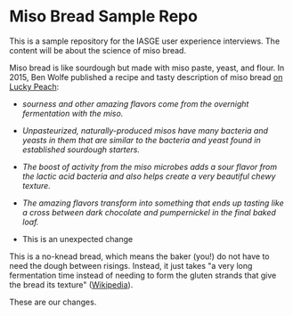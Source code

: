 # Miso Bread Sample Repo

This is a sample repository for the IASGE user experience interviews. The content will be about the science of miso bread.

Miso bread is like sourdough but made with miso paste, yeast, and flour.
In 2015, Ben Wolfe published a recipe and tasty description of miso bread [on Lucky Peach](https://web.archive.org/web/20150630225024/http://luckypeach.com/recipes/miso-sourdough-bread/):

- _sourness and other amazing flavors come from the overnight fermentation with the miso._

- _Unpasteurized, naturally-produced misos have many bacteria and yeasts in them that are similar to the bacteria and yeast found in established sourdough starters._

- _The boost of activity from the miso microbes adds a sour flavor from the lactic acid bacteria and also helps create a very beautiful chewy texture._

- _The amazing flavors transform into something that ends up tasting like a cross between dark chocolate and pumpernickel in the final baked loaf._

- This is an unexpected change

This is a no-knead bread, which means the baker (you!) do not have to need the dough between risings. Instead, it just takes "a very long fermentation time instead of needing to form the gluten strands that give the bread its texture" ([Wikipedia](https://en.wikipedia.org/wiki/No-knead_bread)).

These are our changes.
